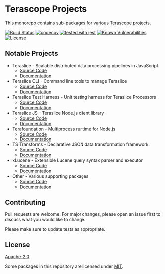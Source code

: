 # Terascope Projects

This monorepo contains sub-packages for various Terascope projects.

[![Build Status](https://travis-ci.org/terascope/teraslice.svg?branch=master)](https://travis-ci.org/terascope/teraslice)
[![codecov](https://codecov.io/gh/terascope/teraslice/branch/master/graph/badge.svg)](https://codecov.io/gh/terascope/teraslice)
[![tested with jest](https://img.shields.io/badge/tested_with-jest-99424f.svg)](https://github.com/facebook/jest)
[![Known Vulnerabilities](https://snyk.io/test/github/terascope/teraslice/badge.svg)](https://snyk.io/test/github/terascope/teraslice)
[![License](https://img.shields.io/badge/License-Apache%202.0-blue.svg)](https://opensource.org/licenses/Apache-2.0)

## Notable Projects

- Teraslice - Scalable distributed data processing pipelines in JavaScript.
  - [Source Code](https://github.com/terascope/teraslice/tree/master/packages/teraslice)
  - [Documentation](https://terascope.github.io/teraslice/docs/overview)
- Teraslice CLI - Command line tools to manage Teraslice 
  - [Source Code](https://github.com/terascope/teraslice/tree/master/packages/teraslice-cli)
  - [Documentation](https://terascope.github.io/teraslice/docs/packages/teraslice-cli/overview)
- Teraslice Test Harness - Unit testing harness for Teraslice Processors
  - [Source Code](https://github.com/terascope/teraslice/tree/master/packages/teraslice-test-harness)
  - [Documentation](https://terascope.github.io/teraslice/docs/packages/teraslice-test-harness/overview)
- Teraslice JS - Teraslice Node.js client library
  - [Source Code](https://github.com/terascope/teraslice/tree/master/packages/teraslice-js)
  - [Documentation](https://terascope.github.io/teraslice/docs/packages/teraslice-js/overview)
- Terafoundation - Multiprocess runtime for Node.js
  - [Source Code](https://github.com/terascope/teraslice/tree/master/packages/terafoundation)
  - [Documentation](https://terascope.github.io/teraslice/docs/packages/terafoundation/overview)
- TS Transforms - Declarative JSON data transformation framework
  - [Source Code](https://github.com/terascope/teraslice/tree/master/packages/ts-transforms)
  - [Documentation](https://terascope.github.io/teraslice/docs/packages/ts-transforms/overview)
- xLucene - Extensible Lucene query syntax parser and executor
  - [Source Code](https://github.com/terascope/teraslice/tree/master/packages/xlucene-evaluator)
  - [Documentation](https://terascope.github.io/teraslice/docs/packages/xlucene-evaluator/overview)
- Other - Various supporting packages
  - [Source Code](https://github.com/terascope/teraslice/tree/master/packages)
  - [Documentation](https://terascope.github.io/teraslice/docs/packages)


## Contributing

Pull requests are welcome. For major changes, please open an issue first to discuss what you would like to change.

Please make sure to update tests as appropriate.

## License

[Apache-2.0](./LICENSE).

Some packages in this repository are licensed under [MIT](https://opensource.org/licenses/MIT).
